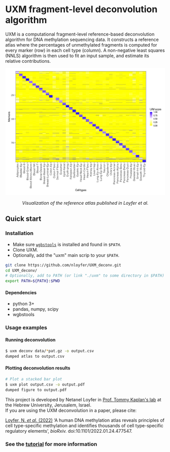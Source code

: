 # UXM fragment-level deconvolution algorithm
UXM is a computational fragment-level reference-based deconvolution algorithm for DNA methylation sequencing data.
It constructs a reference atlas where the percentages of unmethylated fragments is computed for every marker (row) in each cell type (column).
A non-negative least squares (NNLS) algorithm is then used to fit an input sample, and estimate its relative contributions.

<p align='center'>
    <img src="docs/img/Atlas.U25.l4.png" width="600" height="400" />
</p>
<p align='center'>
    <em>Visualization of the reference atlas published in Loyfer et al.</em>
</p>


## Quick start
### Installation
- Make sure [`wgbstools`](https://github.com/nloyfer/wgbs_tools#installation) is installed and found in `$PATH`.<br>
- Clone UXM. 
- Optionally, add the "uxm" main scrip to your `$PATH`.
```bash
git clone https://github.com/nloyfer/UXM_deconv.git
cd UXM_deconv/
# Optionally, add to PATH (or link "./uxm" to some directory in $PATH)
export PATH=${PATH}:$PWD
```

#### Dependencies
- python 3+
- pandas, numpy, scipy
- wgbstools

### Usage examples
#### Running deconvolution
```bash
$ uxm deconv data/*pat.gz -o output.csv
dumped atlas to output.csv
```

#### Plotting deconvolution results
```bash
# Plot a stacked bar plot
$ uxm plot output.csv -o output.pdf
dumped figure to output.pdf
```

This project is developed by Netanel Loyfer in [Prof. Tommy Kaplan's lab](https://www.cs.huji.ac.il/~tommy/) at the Hebrew University, Jerusalem, Israel.<br>
If you are using the UXM deconvolution in a paper, please cite:

[Loyfer, N. *et al.* (2022)](https://www.biorxiv.org/content/10.1101/2022.01.24.477547v1) ‘A human DNA methylation atlas reveals principles of cell type-specific methylation and identifies thousands of cell type-specific regulatory elements’, *bioRxiv.* doi:10.1101/2022.01.24.477547.

### See the [tutorial](tutorial) for more information 
